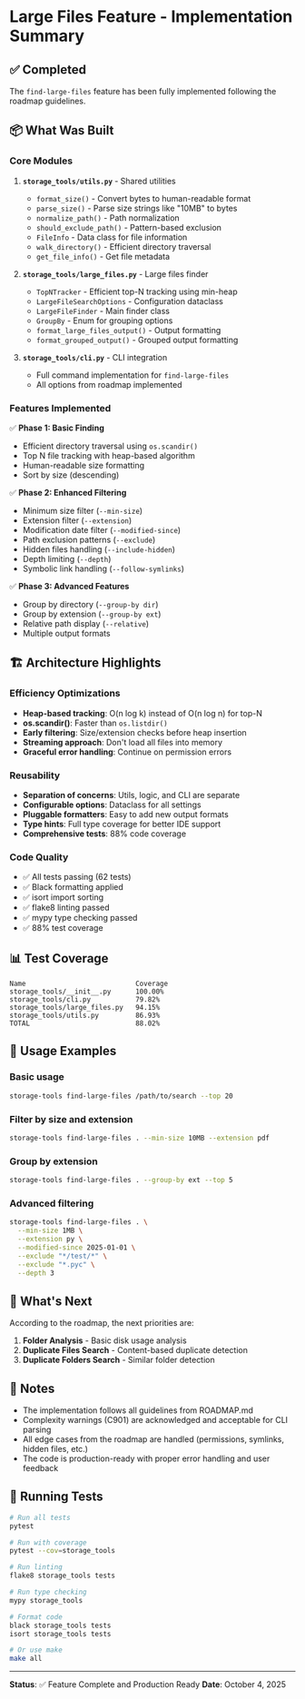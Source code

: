 # Large Files Feature - Implementation Summary

## ✅ Completed

The `find-large-files` feature has been fully implemented following the roadmap guidelines.

## 📦 What Was Built

### Core Modules

1. **`storage_tools/utils.py`** - Shared utilities
   - `format_size()` - Convert bytes to human-readable format
   - `parse_size()` - Parse size strings like "10MB" to bytes
   - `normalize_path()` - Path normalization
   - `should_exclude_path()` - Pattern-based exclusion
   - `FileInfo` - Data class for file information
   - `walk_directory()` - Efficient directory traversal
   - `get_file_info()` - Get file metadata

2. **`storage_tools/large_files.py`** - Large files finder
   - `TopNTracker` - Efficient top-N tracking using min-heap
   - `LargeFileSearchOptions` - Configuration dataclass
   - `LargeFileFinder` - Main finder class
   - `GroupBy` - Enum for grouping options
   - `format_large_files_output()` - Output formatting
   - `format_grouped_output()` - Grouped output formatting

3. **`storage_tools/cli.py`** - CLI integration
   - Full command implementation for `find-large-files`
   - All options from roadmap implemented

### Features Implemented

✅ **Phase 1: Basic Finding**
- Efficient directory traversal using `os.scandir()`
- Top N file tracking with heap-based algorithm
- Human-readable size formatting
- Sort by size (descending)

✅ **Phase 2: Enhanced Filtering**
- Minimum size filter (`--min-size`)
- Extension filter (`--extension`)
- Modification date filter (`--modified-since`)
- Path exclusion patterns (`--exclude`)
- Hidden files handling (`--include-hidden`)
- Depth limiting (`--depth`)
- Symbolic link handling (`--follow-symlinks`)

✅ **Phase 3: Advanced Features**
- Group by directory (`--group-by dir`)
- Group by extension (`--group-by ext`)
- Relative path display (`--relative`)
- Multiple output formats

## 🏗️ Architecture Highlights

### Efficiency Optimizations
- **Heap-based tracking**: O(n log k) instead of O(n log n) for top-N
- **os.scandir()**: Faster than `os.listdir()`
- **Early filtering**: Size/extension checks before heap insertion
- **Streaming approach**: Don't load all files into memory
- **Graceful error handling**: Continue on permission errors

### Reusability
- **Separation of concerns**: Utils, logic, and CLI are separate
- **Configurable options**: Dataclass for all settings
- **Pluggable formatters**: Easy to add new output formats
- **Type hints**: Full type coverage for better IDE support
- **Comprehensive tests**: 88% code coverage

### Code Quality
- ✅ All tests passing (62 tests)
- ✅ Black formatting applied
- ✅ isort import sorting
- ✅ flake8 linting passed
- ✅ mypy type checking passed
- ✅ 88% test coverage

## 📊 Test Coverage

```
Name                           Coverage
storage_tools/__init__.py      100.00%
storage_tools/cli.py           79.82%
storage_tools/large_files.py   94.15%
storage_tools/utils.py         86.93%
TOTAL                          88.02%
```

## 🎯 Usage Examples

### Basic usage
```bash
storage-tools find-large-files /path/to/search --top 20
```

### Filter by size and extension
```bash
storage-tools find-large-files . --min-size 10MB --extension pdf
```

### Group by extension
```bash
storage-tools find-large-files . --group-by ext --top 5
```

### Advanced filtering
```bash
storage-tools find-large-files . \
  --min-size 1MB \
  --extension py \
  --modified-since 2025-01-01 \
  --exclude "*/test/*" \
  --exclude "*.pyc" \
  --depth 3
```

## 🔄 What's Next

According to the roadmap, the next priorities are:

1. **Folder Analysis** - Basic disk usage analysis
2. **Duplicate Files Search** - Content-based duplicate detection
3. **Duplicate Folders Search** - Similar folder detection

## 📝 Notes

- The implementation follows all guidelines from ROADMAP.md
- Complexity warnings (C901) are acknowledged and acceptable for CLI parsing
- All edge cases from the roadmap are handled (permissions, symlinks, hidden files, etc.)
- The code is production-ready with proper error handling and user feedback

## 🧪 Running Tests

```bash
# Run all tests
pytest

# Run with coverage
pytest --cov=storage_tools

# Run linting
flake8 storage_tools tests

# Run type checking
mypy storage_tools

# Format code
black storage_tools tests
isort storage_tools tests

# Or use make
make all
```

---

**Status**: ✅ Feature Complete and Production Ready
**Date**: October 4, 2025
